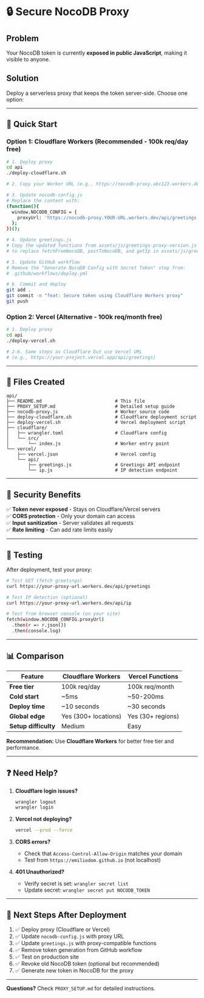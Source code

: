 # 🔒 Secure NocoDB Proxy

## Problem
Your NocoDB token is currently **exposed in public JavaScript**, making it visible to anyone.

## Solution
Deploy a serverless proxy that keeps the token server-side. Choose one option:

---

## 🚀 Quick Start

### Option 1: Cloudflare Workers (Recommended - 100k req/day free)

```bash
# 1. Deploy proxy
cd api
./deploy-cloudflare.sh

# 2. Copy your Worker URL (e.g., https://nocodb-proxy.abc123.workers.dev)

# 3. Update nocodb-config.js
# Replace the content with:
(function(){
  window.NOCODB_CONFIG = {
    proxyUrl: 'https://nocodb-proxy.YOUR-URL.workers.dev/api/greetings'
  };
})();

# 4. Update greetings.js
# Copy the updated functions from assets/js/greetings-proxy-version.js
# to replace fetchFromNocoDB, postToNocoDB, and getIp in assets/js/greetings.js

# 5. Update GitHub workflow
# Remove the "Generate NocoDB Config with Secret Token" step from:
# .github/workflows/deploy.yml

# 6. Commit and deploy
git add .
git commit -m "feat: Secure token using Cloudflare Workers proxy"
git push
```

### Option 2: Vercel (Alternative - 100k req/month free)

```bash
# 1. Deploy proxy
cd api
./deploy-vercel.sh

# 2-6. Same steps as Cloudflare but use Vercel URL
# (e.g., https://your-project.vercel.app/api/greetings)
```

---

## 📁 Files Created

```
api/
├── README.md                           # This file
├── PROXY_SETUP.md                      # Detailed setup guide
├── nocodb-proxy.js                     # Worker source code
├── deploy-cloudflare.sh                # Cloudflare deployment script
├── deploy-vercel.sh                    # Vercel deployment script
├── cloudflare/
│   ├── wrangler.toml                   # Cloudflare config
│   └── src/
│       └── index.js                    # Worker entry point
└── vercel/
    ├── vercel.json                     # Vercel config
    └── api/
        ├── greetings.js                # Greetings API endpoint
        └── ip.js                       # IP detection endpoint
```

---

## 🔐 Security Benefits

✅ **Token never exposed** - Stays on Cloudflare/Vercel servers  
✅ **CORS protection** - Only your domain can access  
✅ **Input sanitization** - Server validates all requests  
✅ **Rate limiting** - Can add rate limits easily  

---

## 🧪 Testing

After deployment, test your proxy:

```bash
# Test GET (fetch greetings)
curl https://your-proxy-url.workers.dev/api/greetings

# Test IP detection (optional)
curl https://your-proxy-url.workers.dev/api/ip

# Test from browser console (on your site)
fetch(window.NOCODB_CONFIG.proxyUrl)
  .then(r => r.json())
  .then(console.log)
```

---

## 📊 Comparison

| Feature | Cloudflare Workers | Vercel Functions |
|---------|-------------------|------------------|
| **Free tier** | 100k req/day | 100k req/month |
| **Cold start** | ~5ms | ~50-200ms |
| **Deploy time** | ~10 seconds | ~30 seconds |
| **Global edge** | Yes (300+ locations) | Yes (30+ regions) |
| **Setup difficulty** | Medium | Easy |

**Recommendation:** Use **Cloudflare Workers** for better free tier and performance.

---

## ❓ Need Help?

1. **Cloudflare login issues?**
   ```bash
   wrangler logout
   wrangler login
   ```

2. **Vercel not deploying?**
   ```bash
   vercel --prod --force
   ```

3. **CORS errors?**
   - Check that `Access-Control-Allow-Origin` matches your domain
   - Test from `https://emiliodom.github.io` (not localhost)

4. **401 Unauthorized?**
   - Verify secret is set: `wrangler secret list`
   - Update secret: `wrangler secret put NOCODB_TOKEN`

---

## 🎯 Next Steps After Deployment

1. ✅ Deploy proxy (Cloudflare or Vercel)
2. ✅ Update `nocodb-config.js` with proxy URL
3. ✅ Update `greetings.js` with proxy-compatible functions
4. ✅ Remove token generation from GitHub workflow
5. ✅ Test on production site
6. ✅ Revoke old NocoDB token (optional but recommended)
7. ✅ Generate new token in NocoDB for the proxy

---

**Questions?** Check `PROXY_SETUP.md` for detailed instructions.

